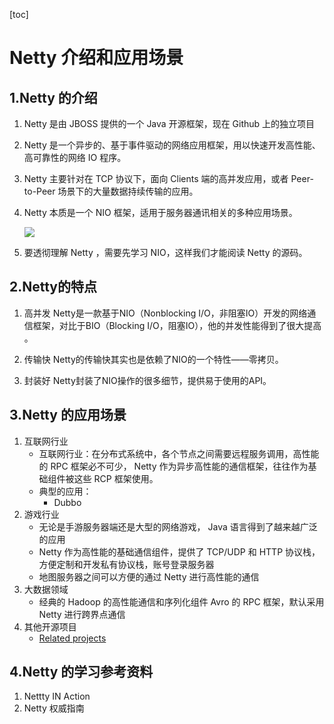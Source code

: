 [toc]



# Netty 介绍和应用场景

## 1.Netty 的介绍

1. Netty 是由 JBOSS 提供的一个 Java 开源框架，现在 Github 上的独立项目

2. Netty 是一个异步的、基于事件驱动的网络应用框架，用以快速开发高性能、高可靠性的网络 IO 程序。

3. Netty 主要针对在 TCP 协议下，面向 Clients 端的高并发应用，或者 Peer-to-Peer 场景下的大量数据持续传输的应用。

4. Netty 本质是一个 NIO 框架，适用于服务器通讯相关的多种应用场景。

   ![]( https://homan-blog.oss-cn-beijing.aliyuncs.com/study-demo/netty-demo/1.png )

5. 要透彻理解 Netty ，需要先学习 NIO，这样我们才能阅读 Netty 的源码。



## 2.Netty的特点
1. 高并发
Netty是一款基于NIO（Nonblocking I/O，非阻塞IO）开发的网络通信框架，对比于BIO（Blocking I/O，阻塞IO），他的并发性能得到了很大提高 。

2. 传输快
Netty的传输快其实也是依赖了NIO的一个特性——零拷贝。

3. 封装好
    Netty封装了NIO操作的很多细节，提供易于使用的API。

  

## 3.Netty 的应用场景

1. 互联网行业
   - 互联网行业：在分布式系统中，各个节点之间需要远程服务调用，高性能的 RPC 框架必不可少， Netty 作为异步高性能的通信框架，往往作为基础组件被这些 RCP 框架使用。
   - 典型的应用：
     - Dubbo
2. 游戏行业
   - 无论是手游服务器端还是大型的网络游戏， Java 语言得到了越来越广泛的应用
   - Netty 作为高性能的基础通信组件，提供了 TCP/UDP 和 HTTP 协议栈，方便定制和开发私有协议栈，账号登录服务器
   - 地图服务器之间可以方便的通过 Netty 进行高性能的通信
3. 大数据领域
   - 经典的 Hadoop 的高性能通信和序列化组件 Avro 的 RPC 框架，默认采用 Netty 进行跨界点通信
4. 其他开源项目
   - [Related projects](https://netty.io/wiki/related-projects.html)



## 4.Netty 的学习参考资料

1. Nettty IN Action
2. Netty 权威指南













